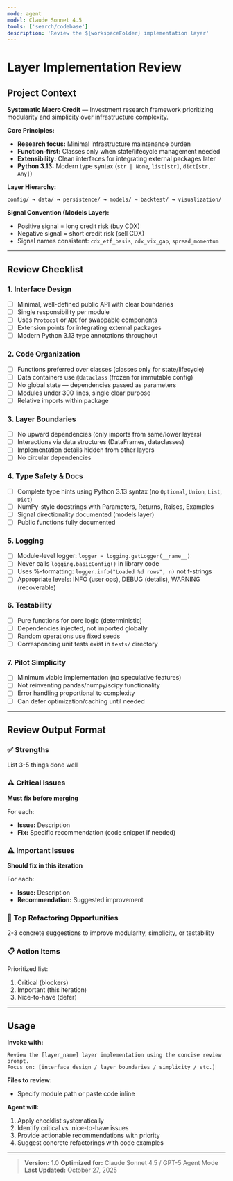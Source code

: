 ```yaml
---
mode: agent
model: Claude Sonnet 4.5
tools: ['search/codebase']
description: 'Review the ${workspaceFolder} implementation layer'
---
```

# Layer Implementation Review

## Project Context

**Systematic Macro Credit** — Investment research framework prioritizing modularity and simplicity over infrastructure complexity.

**Core Principles:**
- **Research focus:** Minimal infrastructure maintenance burden
- **Function-first:** Classes only when state/lifecycle management needed
- **Extensibility:** Clean interfaces for integrating external packages later
- **Python 3.13:** Modern type syntax (`str | None`, `list[str]`, `dict[str, Any]`)

**Layer Hierarchy:**
```
config/ → data/ ↔ persistence/ → models/ → backtest/ → visualization/
```

**Signal Convention (Models Layer):**
- Positive signal = long credit risk (buy CDX)
- Negative signal = short credit risk (sell CDX)
- Signal names consistent: `cdx_etf_basis`, `cdx_vix_gap`, `spread_momentum`

---

## Review Checklist

### 1. Interface Design
- [ ] Minimal, well-defined public API with clear boundaries
- [ ] Single responsibility per module
- [ ] Uses `Protocol` or `ABC` for swappable components
- [ ] Extension points for integrating external packages
- [ ] Modern Python 3.13 type annotations throughout

### 2. Code Organization
- [ ] Functions preferred over classes (classes only for state/lifecycle)
- [ ] Data containers use `@dataclass` (frozen for immutable config)
- [ ] No global state — dependencies passed as parameters
- [ ] Modules under 300 lines, single clear purpose
- [ ] Relative imports within package

### 3. Layer Boundaries
- [ ] No upward dependencies (only imports from same/lower layers)
- [ ] Interactions via data structures (DataFrames, dataclasses)
- [ ] Implementation details hidden from other layers
- [ ] No circular dependencies

### 4. Type Safety & Docs
- [ ] Complete type hints using Python 3.13 syntax (no `Optional`, `Union`, `List`, `Dict`)
- [ ] NumPy-style docstrings with Parameters, Returns, Raises, Examples
- [ ] Signal directionality documented (models layer)
- [ ] Public functions fully documented

### 5. Logging
- [ ] Module-level logger: `logger = logging.getLogger(__name__)`
- [ ] Never calls `logging.basicConfig()` in library code
- [ ] Uses %-formatting: `logger.info("Loaded %d rows", n)` not f-strings
- [ ] Appropriate levels: INFO (user ops), DEBUG (details), WARNING (recoverable)

### 6. Testability
- [ ] Pure functions for core logic (deterministic)
- [ ] Dependencies injected, not imported globally
- [ ] Random operations use fixed seeds
- [ ] Corresponding unit tests exist in `tests/` directory

### 7. Pilot Simplicity
- [ ] Minimum viable implementation (no speculative features)
- [ ] Not reinventing pandas/numpy/scipy functionality
- [ ] Error handling proportional to complexity
- [ ] Can defer optimization/caching until needed

---

## Review Output Format

### ✅ Strengths
List 3-5 things done well

### ⚠️ Critical Issues
**Must fix before merging**

For each:
- **Issue:** Description
- **Fix:** Specific recommendation (code snippet if needed)

### ⚠️ Important Issues
**Should fix in this iteration**

For each:
- **Issue:** Description
- **Recommendation:** Suggested improvement

### 🔧 Top Refactoring Opportunities
2-3 concrete suggestions to improve modularity, simplicity, or testability

### 📋 Action Items
Prioritized list:
1. Critical (blockers)
2. Important (this iteration)
3. Nice-to-have (defer)

---

## Usage

**Invoke with:**
```
Review the [layer_name] layer implementation using the concise review prompt.
Focus on: [interface design / layer boundaries / simplicity / etc.]
```

**Files to review:**
- Specify module path or paste code inline

**Agent will:**
1. Apply checklist systematically
2. Identify critical vs. nice-to-have issues
3. Provide actionable recommendations with priority
4. Suggest concrete refactorings with code examples

---

> **Version:** 1.0
> **Optimized for:** Claude Sonnet 4.5 / GPT-5 Agent Mode  
> **Last Updated:** October 27, 2025
